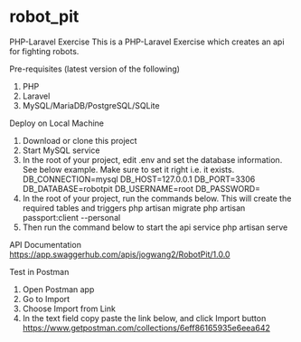 # robot_pit
 PHP-Laravel Exercise
This is a PHP-Laravel Exercise which creates an api for fighting robots.

Pre-requisites (latest version of the following)
1. PHP 
2. Laravel
3. MySQL/MariaDB/PostgreSQL/SQLite

Deploy on Local Machine
1. Download or clone this project
2. Start MySQL service
3. In the root of your project, edit .env and set the database information. See below example. Make sure to set it right i.e. it exists.
        DB_CONNECTION=mysql
        DB_HOST=127.0.0.1
        DB_PORT=3306
        DB_DATABASE=robotpit
        DB_USERNAME=root
        DB_PASSWORD=
4. In the root of your project, run the commands below. This will create the required tables and triggers
        php artisan migrate
        php artisan passport:client --personal
5. Then run the command below to start the api service
        php artisan serve
        
API Documentation
https://app.swaggerhub.com/apis/jogwang2/RobotPit/1.0.0

Test in Postman
1. Open Postman app
2. Go to Import
3. Choose Import from Link
4. In the text field copy paste the link below, and click Import button
https://www.getpostman.com/collections/6eff86165935e6eea642
